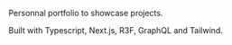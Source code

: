 Personnal portfolio to showcase projects.

Built with Typescript, Next.js, R3F, GraphQL and Tailwind.
